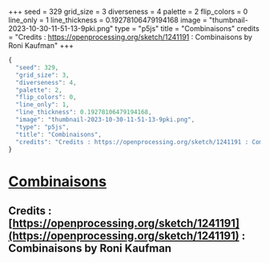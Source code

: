 +++
seed = 329
grid_size = 3
diverseness = 4
palette = 2
flip_colors = 0
line_only = 1
line_thickness = 0.19278106479194168
image = "thumbnail-2023-10-30-11-51-13-9pki.png"
type = "p5js"
title = "Combinaisons"
credits = "Credits : https://openprocessing.org/sketch/1241191 : Combinaisons by Roni Kaufman"
+++




~~~javascript
{
  "seed": 329,
  "grid_size": 3,
  "diverseness": 4,
  "palette": 2,
  "flip_colors": 0,
  "line_only": 1,
  "line_thickness": 0.19278106479194168,
  "image": "thumbnail-2023-10-30-11-51-13-9pki.png",
  "type": "p5js",
  "title": "Combinaisons",
  "credits": "Credits : https://openprocessing.org/sketch/1241191 : Combinaisons by Roni Kaufman"
}
~~~



# [Combinaisons](https://openprocessing.org/sketch/2066485)

## Credits : [https://openprocessing.org/sketch/1241191](https://openprocessing.org/sketch/1241191) : Combinaisons by Roni Kaufman 

